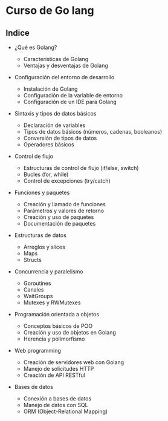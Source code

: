 # Curso de Go lang

## Indice

* ¿Qué es Golang?
  * Características de Golang
  * Ventajas y desventajas de Golang

* Configuración del entorno de desarrollo
  * Instalación de Golang
  * Configuración de la variable de entorno
  * Configuración de un IDE para Golang
  
* Sintaxis y tipos de datos básicos
  * Declaración de variables
  * Tipos de datos básicos (números, cadenas, booleanos)
  * Conversión de tipos de datos
  * Operadores básicos
  
* Control de flujo
  * Estructuras de control de flujo (if/else, switch)
  * Bucles (for, while)
  * Control de excepciones (try/catch)
  
* Funciones y paquetes
  * Creación y llamado de funciones
  * Parámetros y valores de retorno
  * Creación y uso de paquetes
  * Documentación de paquetes
  
* Estructuras de datos
  * Arreglos y slices
  * Maps
  * Structs
  
* Concurrencia y paralelismo
  * Goroutines
  * Canales
  * WaitGroups
  * Mutexes y RWMutexes

* Programación orientada a objetos
  * Conceptos básicos de POO
  * Creación y uso de objetos en Golang
  * Herencia y polimorfismo
  
* Web programming
  * Creación de servidores web con Golang
  * Manejo de solicitudes HTTP
  * Creación de API RESTful
  
* Bases de datos
  * Conexión a bases de datos
  * Manejo de datos con SQL
  * ORM (Object-Relational Mapping)

